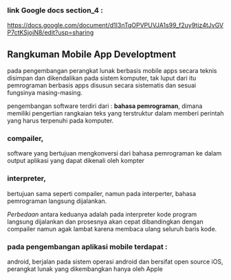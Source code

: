 ### link Google docs section_4 :</h3>

https://docs.google.com/document/d1I3nTqOPVPUVJA1s99_f2uy9tjz4tJvGVP7ctKSjojN8/edit?usp=sharing 

## **Rangkuman Mobile App Developtment**

pada pengembangan perangkat lunak berbasis mobile apps secara teknis disimpan dan dikendalikan pada sistem komputer, tak luput dari itu pemrograman berbasis apps disusun secara sistematis dan sesuai fungsinya masing-masing.

pengembangan software terdiri dari : **bahasa pemrograman**, dimana memiliki pengertian rangkaian teks yang terstruktur dalam memberi perintah yang harus terpenuhi pada komputer.
### **compailer**,
 software yang bertujuan mengkonversi dari bahasa pemrograman ke dalam output aplikasi yang dapat dikenali oleh kompter
### **interpreter**, 
bertujuan sama seperti compailer, namun pada interperter, bahasa pemrograman langsung dijalankan.

*Perbedaan* antara keduanya adalah pada interpreter kode program langsung dijalankan dan prosesnya akan cepat dibandingkan dengan compailer namun agak lambat karena membaca ulang seluruh baris kode.

### pada pengembangan aplikasi mobile terdapat :
android, berjalan pada sistem operasi android dan bersifat open source
iOS, perangkat lunak yang dikembangkan hanya oleh Apple